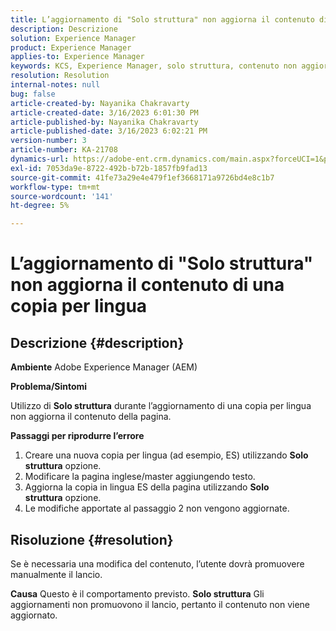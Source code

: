 ```yaml
---
title: L’aggiornamento di "Solo struttura" non aggiorna il contenuto di una copia per lingua
description: Descrizione
solution: Experience Manager
product: Experience Manager
applies-to: Experience Manager
keywords: KCS, Experience Manager, solo struttura, contenuto non aggiornato nella copia per lingua
resolution: Resolution
internal-notes: null
bug: false
article-created-by: Nayanika Chakravarty
article-created-date: 3/16/2023 6:01:30 PM
article-published-by: Nayanika Chakravarty
article-published-date: 3/16/2023 6:02:21 PM
version-number: 3
article-number: KA-21708
dynamics-url: https://adobe-ent.crm.dynamics.com/main.aspx?forceUCI=1&pagetype=entityrecord&etn=knowledgearticle&id=03c95092-24c4-ed11-83ff-6045bd006793
exl-id: 7053da9e-8722-492b-b72b-1857fb9fad13
source-git-commit: 41fe73a29e4e479f1ef3668171a9726bd4e8c1b7
workflow-type: tm+mt
source-wordcount: '141'
ht-degree: 5%

---
```


# L’aggiornamento di &quot;Solo struttura&quot; non aggiorna il contenuto di una copia per lingua

## Descrizione {#description}

<b>Ambiente</b>
Adobe Experience Manager (AEM)

<b>Problema/Sintomi</b>

Utilizzo di <b>Solo struttura</b> durante l’aggiornamento di una copia per lingua non aggiorna il contenuto della pagina.

<b>Passaggi per riprodurre l’errore</b>

1. Creare una nuova copia per lingua (ad esempio, ES) utilizzando <b>Solo struttura</b> opzione.
2. Modificare la pagina inglese/master aggiungendo testo.
3. Aggiorna la copia in lingua ES della pagina utilizzando <b>Solo struttura</b> opzione.
4. Le modifiche apportate al passaggio 2 non vengono aggiornate.



## Risoluzione {#resolution}


Se è necessaria una modifica del contenuto, l’utente dovrà promuovere manualmente il lancio.


<b>Causa</b>
Questo è il comportamento previsto. <b>Solo struttura</b> Gli aggiornamenti non promuovono il lancio, pertanto il contenuto non viene aggiornato.
